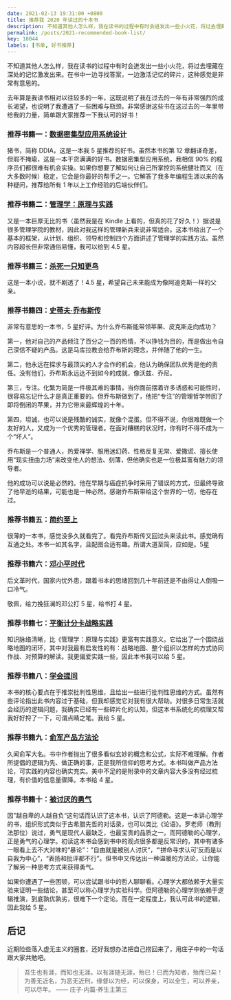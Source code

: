 ```yaml
---
date: 2021-02-13 19:31:00 +0800
title: 推荐我 2020 年读过的十本书
description: 不知道其他人怎么样，我在读书的过程中有时会迸发出一些小火花，将过去埋藏在深处的记忆激发出来。在书中一边寻找答案，一边激活记忆的碎片，这种感觉是非常有意思的。去年算是我读书相对以往较多的一年，这既说明了我在过去的一年有非常强烈的成长渴望，也说明了我遭遇了一些困难与瓶颈。非常感谢这些书在这过去的一年里带给我的力量，简单跟大家推荐一下我认可的好书！
permalink: /posts/2021-recommended-book-list/
key: 10044
labels: [书单, 好书推荐]
---
```


不知道其他人怎么样，我在读书的过程中有时会迸发出一些小火花，将过去埋藏在深处的记忆激发出来。在书中一边寻找答案，一边激活记忆的碎片，这种感觉是非常有意思的。

去年算是我读书相对以往较多的一年，这既说明了我在过去的一年有非常强烈的成长渴望，也说明了我遭遇了一些困难与瓶颈。非常感谢这些书在这过去的一年里带给我的力量，简单跟大家推荐一下我认可的好书！

### 推荐书籍一：[数据密集型应用系统设计](https://book.douban.com/subject/30329536/)

猪书，简称 DDIA，这是一本我 5 星推荐的好书。虽然本书的第 12 章翻译奇差，但瑕不掩瑜，这是一本干货满满的好书。数据密集型应用系统，我相信 90% 的程序员们都很难有机会实操。如果你想要了解如何让自己所掌控的系统健壮而又（在大多数时候）稳定，它会是你最好的帮手之一。它解答了我多年编程生涯以来的各种疑问，推荐给所有 1 年以上工作经验的后端伙伴们。

### 推荐书籍二：[管理学：原理与实践](https://book.douban.com/subject/3393766/)

又是一本巨厚无比的书（虽然我是在 Kindle 上看的，但真的花了好久！）据说是很多管理学院的教材，因此对我这样的管理新兵来说非常适合。这本书给出了一个基本的框架，从计划、组织、领导和控制四个方面讲述了管理学的实践方法。虽然内容超长但非常通俗易懂，我可以给到 4.5 星。

### 推荐书籍三：[杀死一只知更鸟](https://book.douban.com/subject/26879778/)

这是一本小说，就不剧透了！4.5 星，希望自己未来能成为像阿迪克斯一样的父亲。

### 推荐书籍四：[史蒂夫·乔布斯传](https://book.douban.com/subject/6798611/)

非常有意思的一本书，5 星好评。为什么乔布斯能带领苹果、皮克斯走向成功？

第一，他对自己的产品倾注了百分之一百的热情，不以挣钱为目的，而是做出令自己深信不疑的产品。这是马库拉教会给乔布斯的理念，并伴随了他的一生。

第二，他永远在探求与最顶尖的人才合作的机会，他认为确保团队优秀是他的责任。没有他们，乔布斯永远达不到如今的成就，像沃兹、乔尼。

第三，专注。化繁为简是一件极其难的事情，当你面前摆着许多诱惑和可能性时，很容易忘记什么才是真正重要的。但乔布斯做到了，他把“专注”的管理哲学带回了即将倒闭的苹果，并为它带来最辉煌的十年。

第四，坦诚，也可以说是残酷的诚实，就像个混蛋。但不得不说，你很难既做一个友好的人，又成为一个优秀的管理者。在面对糟糕的状况时，你有时不得不成为一个“坏人”。

乔布斯是一个普通人，热爱禅学、服用迷幻药、性格反复无常、爱撒谎、擅长使用“现实扭曲力场”来改变他人的想法、刻薄，但他确实也是一位极其富有魅力的领导者。

他的成功可以说是必然的。他在早期与癌症抗争时采用了错误的方式，但最终导致了他早逝的结果，可能也是一种必然。感谢乔布斯带给这个世界的一切，他存在过。

### 推荐书籍五：[简约至上](https://book.douban.com/subject/30253370/)

很薄的一本书，感觉没多久就看完了。看完乔布斯传又回过头来读此书。感觉确有互通之处。本书一如其名字，且配图合适有趣。所谓大道至简，应如是。5星

### 推荐书籍六：[邓小平时代](https://book.douban.com/subject/20424526/)

后文革时代，国家内忧外患，跟着书本的思绪回到几十年前还是不由得让人倒吸一口冷气。

敬佩，给力挽狂澜的邓公打 5 星，给书打 4 星。

### 推荐书籍七：[平衡计分卡战略实践](https://book.douban.com/subject/3576464/)

知识脉络清晰，比《管理学：原理与实践》更富有实践意义。它给出了一个围绕战略地图的闭环，其中对我最有启发性的有：战略地图、整个组织以怎样的方式协同作战、对预算的解读。我更偏爱实践一些，因此本书我可以给 5 星。

### 推荐书籍八：[学会提问](https://book.douban.com/subject/20428922/)

本书的核心要点在于推崇批判性思维，且给出一些进行批判性思维的方式。虽然有些评论指出此书内容过于基础，但我却感觉它对我有很大帮助。对很多日常生活就会经历的逻辑问题，我确实已经有一些碎片化的认知，但这本书系统化的梳理又帮我好好捋了一下，可谓点睛之笔。我给 5 星。

### 推荐书籍九：[俞军产品方法论](https://book.douban.com/subject/34907971/)

久闻俞军大名。书中作者抛出了很多看似玄妙的概念和公式，实际不难理解。作者所提倡的逻辑为先、做正确的事，正是我所信仰的思考方式。本书叫做产品方法论，可实践的内容也确实充实。美中不足的是附录中的文章内容大多没有经过梳理，有价值的信息量骤降。本书给 4 星。

### 推荐书籍十：[被讨厌的勇气](https://book.douban.com/subject/26369699/)

因”越自卑的人越自负“这句话而认识了这本书，认识了阿德勒。这是一本讲心理学的书，组织形式类似于古希腊先哲的对话录，也可以类比《论语》。罗老师（教刑法那位）说过，勇气是现代人最缺乏，也最宝贵的品质之一。而阿德勒的心理学，正是勇气的心理学。初读这本书会感到书中的观点很多都是反常识的，其中有诸多一眼看上去不大对味的“暴论”：”自由就是被别人讨厌“，“‘拼命寻求认可’反而是以自我为中心”，“表扬和批评都不行”。但书中又传达出一种温暖的方法论，让你能了解另一种思考方式来获得勇气。

如果你遭遇了一些困顿，可以尝试跟书中的哲人聊聊看。心理学大都依赖于大量实验来证明一些结论，甚至可以称心理学为实验科学。但阿德勒的心理学则依赖于逻辑推演，到底孰优孰劣，很难下一个定论。而在一定程度上，我认可此书的逻辑，因此我给 5 星。

## 后记

近期险些落入虚无主义的圈套，还好我想办法把自己捞回来了，用庄子中的一句话跟大家共勉吧。

> 吾生也有涯，而知也无涯。以有涯随无涯，殆已！已而为知者，殆而已矣！为善无近名，为恶无近刑，缘督以为经，可以保身，可以全生，可以养亲，可以尽年。 —— 庄子·内篇·养生主第三
